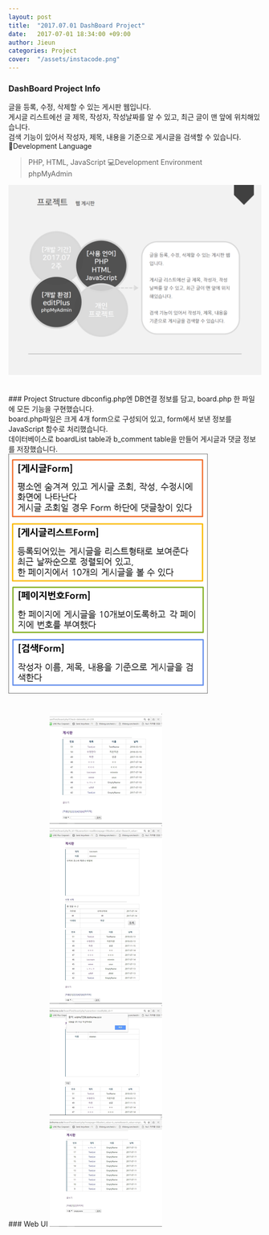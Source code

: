 ```yaml
---
layout: post
title:  "2017.07.01 DashBoard Project"
date:   2017-07-01 18:34:00 +09:00
author: Jieun
categories: Project
cover:  "/assets/instacode.png"
---
```


### DashBoard Project Info
글을 등록, 수정, 삭제할 수 있는 게시판 웹입니다.<br/>
게시글 리스트에선 글 제목, 작성자, 작성날짜를 알 수 있고, 최근 글이 맨 앞에 위치해있습니다.<br/>
검색 기능이 있어서 작성자, 제목, 내용을 기준으로 게시글을 검색할 수 있습니다.<br/>
📝Development Language<br/>
> PHP, HTML, JavaScript
💻Development Environment<br/>
> phpMyAdmin
<img src="/assets/2017_DashBoard/DashBoard_Info.png" title="DashBoard Info">
<br/><br/><br/>
### Project Structure
dbconfig.php엔 DB연결 정보를 담고, board.php 한 파일에 모든 기능을 구현했습니다.<br/>
board.php파일은 크게 4개 form으로 구성되어 있고, form에서 보낸 정보를 JavaScript 함수로 처리했습니다.<br/>
데이터베이스로 boardList table과 b_comment table을 만들어 게시글과 댓글 정보를 저장했습니다.<br/>
<img src="/assets/2017_DashBoard/DashBoard_structure.png" title="DashBoard Structure">
<br/><br/><br/>
### Web UI
<img src="/assets/2017_DashBoard/DashBoard_Screenshot.jpg" title="DashBoard Screenshot">
